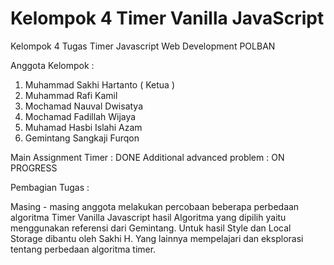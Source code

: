 # Kelompok 4 Timer Vanilla JavaScript
Kelompok 4 Tugas Timer Javascript Web Development POLBAN

Anggota Kelompok : 
1. Muhammad Sakhi Hartanto ( Ketua ) 
2. Muhammad Rafi Kamil 
3. Mochamad Nauval Dwisatya
4. Mochamad Fadillah Wijaya
5. Muhamad Hasbi Islahi Azam
6. Gemintang Sangkaji Furqon

Main Assignment Timer : DONE
Additional advanced problem : ON PROGRESS

Pembagian Tugas : 

Masing - masing anggota melakukan percobaan beberapa perbedaan algoritma Timer Vanilla Javascript
hasil Algoritma yang dipilih yaitu menggunakan referensi dari Gemintang. 
Untuk hasil Style dan Local Storage dibantu oleh Sakhi H.
Yang lainnya mempelajari dan eksplorasi tentang perbedaan algoritma timer. 

